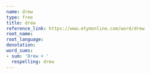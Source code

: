 ```yaml
---
name: drew
type: free
title: drew
reference_link: https://www.etymonline.com/word/drew
root_name: 
root_language: 
denotation: 
word_sums:
- sum: 'Drew + '
  respelling: drew
---
```

